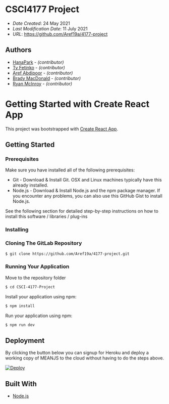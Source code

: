 
# CSCI4177 Project

* *Date Created*: 24 May 2021
* *Last Modification Date*: 11 July 2021
* *URL*: https://github.com/Aref19a/4177-project

## Authors

* [HanaPark](hn946002@dal.ca) - *(contributor)*
* [Ty Fetinko](ty667216@dal.ca) - *(contributor)*
* [Aref Abdipoor](aref.adbi@dal.ca) - *(contributor)*
* [Brady MacDonald](brady.macdonald@dal.ca) - *(contributor)*
* [Ryan McInroy](ry624227@dal.ca) - *(contributor)*
# Getting Started with Create React App

This project was bootstrapped with [Create React App](https://github.com/facebook/create-react-app).

## Getting Started

### Prerequisites

Make sure you have installed all of the following prerequisites:

* Git - Download & Install Git. OSX and Linux machines typically have this already installed.
* Node.js - Download & Install Node.js and the npm package manager. If you encounter any problems, you can also use this GitHub Gist to install Node.js.

See the following section for detailed step-by-step instructions on how to install this software / libraries / plug-ins

### Installing

### Cloning The GitLab Repository
```bash
$ git clone https://github.com/Aref19a/4177-project.git
```

### Running Your Application
Move to the repository folder
```bash
$ cd CSCI-4177-Project
```

Install your application using npm:
```bash
$ npm install
```

Run your application using npm:
```bash
$ npm run dev
```
## Deployment

By clicking the button below you can signup for Heroku and deploy a working copy of MEANJS to the cloud without having to do the steps above.

[![Deploy](https://www.herokucdn.com/deploy/button.svg)](https://hana-park-t4-csci4177.herokuapp.com/)

## Built With

* [Node.js](https://nodejs.org/en/)
